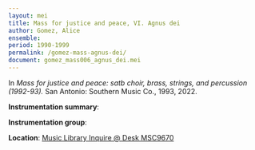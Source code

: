 ```yaml
---
layout: mei
title: Mass for justice and peace, VI. Agnus dei
author: Gomez, Alice
ensemble:
period: 1990-1999
permalink: /gomez-mass-agnus-dei/
document: gomez_mass006_agnus_dei.mei
---
```


In *Mass for justice and peace: satb choir, brass, strings, and percussion (1992-93).* San Antonio: Southern Music Co., 1993, 2022.

**Instrumentation summary**: 

**Instrumentation group**:

**Location**: <a href="https://tufts.primo.exlibrisgroup.com/permalink/01TUN_INST/1kc9gia/alma991018726335203851" target="_blank">Music Library Inquire @ Desk MSC9670</a>